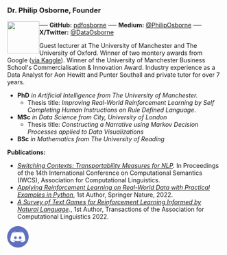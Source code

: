### Dr. Philip Osborne, Founder

<a href="https://elsci.orghttps://github.com/pdfosborne"><img src="https://media.licdn.com/dms/image/v2/C4E03AQEWWdN7O4qftw/profile-displayphoto-shrink_200_200/profile-displayphoto-shrink_200_200/0/1516886593444?e=2147483647&v=beta&t=iT29JufSz_p2Q8YVjRsS_pa2AZGYJb2ucFV8IA2dZGY" align="left" height="75" width="75" ></a>


── **GitHub:** [pdfosborne](https://github.com/pdfosborne) 
── **Medium:** [@PhilipOsborne](https://medium.com/@PhilipOsborne) 
── **X/Twitter:** [@DataOsborne](https://x.com/DataOsborne)


Guest lecturer at The University of Manchester and The University of Oxford. Winner of two montery awards from Google ([via Kaggle](https://www.kaggle.com/osbornep)). Winner of the University of Manchester Business School's Commercialisation & Innovation Award. Industry experience as a Data Analyst for Aon Hewitt and Punter Southall and private tutor for over 7 years.

- **PhD** *in Artificial Intelligence from The University of Manchester.* 
	- Thesis title: *Improving Real-World Reinforcement Learning by Self Completing Human Instructions on Rule Defined Language*. 
- **MSc** *in Data Science from City, University of London*
	- Thesis title: *Constructing a Narrative using Markov Decision Processes applied to Data Visualizations*
- **BSc** *in Mathematics from The University of Reading*

**Publications:**
- *[Switching Contexts: Transportability Measures for NLP](https://aclanthology.org/2021.iwcs-1.1/).* In Proceedings of the 14th International Conference on Computational Semantics (IWCS), Association for Computational Linguistics.
- *[Applying Reinforcement Learning on Real-World Data with Practical Examples in Python](https://link.springer.com/book/10.1007/978-3-031-79167-3)*, 1st Author, Springer Nature, 2022.
- *[A Survey of Text Games for Reinforcement Learning Informed by Natural Language](https://direct.mit.edu/tacl/article/doi/10.1162/tacl_a_00495/112801/A-Survey-of-Text-Games-for-Reinforcement-Learning).*, 1st Author, Transactions of the Association for Computational Linguistics 2022.


<div id="sticky-button">
  <a href="https://discord.gg/GgaqcrYCxt"><img src="https://raw.githubusercontent.com/pdfosborne/elsciRL-Wiki/refs/heads/main/Resources/images/discord_icon.png" width="50"></a>
  </div>